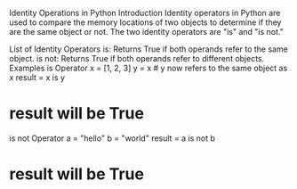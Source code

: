 Identity Operations in Python
Introduction
Identity operators in Python are used to compare the memory locations of two objects to determine if they are the same object or not. The two identity operators are "is" and "is not."

List of Identity Operators
is: Returns True if both operands refer to the same object.
is not: Returns True if both operands refer to different objects.
Examples
is Operator
x = [1, 2, 3]
y = x  # y now refers to the same object as x
result = x is y
# result will be True
is not Operator
a = "hello"
b = "world"
result = a is not b
# result will be True
